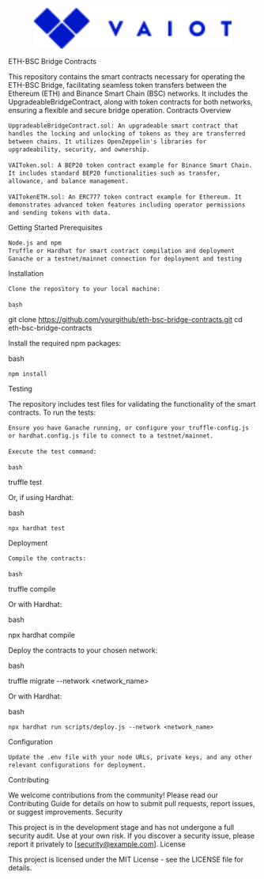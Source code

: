 <div align="center">
    <img src="assets/vaiotLogo.svg" alt="VAIOT Logo" width="400"/>
</div>

ETH-BSC Bridge Contracts

This repository contains the smart contracts necessary for operating the ETH-BSC Bridge, facilitating seamless token transfers between the Ethereum (ETH) and Binance Smart Chain (BSC) networks. It includes the UpgradeableBridgeContract, along with token contracts for both networks, ensuring a flexible and secure bridge operation.
Contracts Overview

    UpgradeableBridgeContract.sol: An upgradeable smart contract that handles the locking and unlocking of tokens as they are transferred between chains. It utilizes OpenZeppelin's libraries for upgradeability, security, and ownership.

    VAIToken.sol: A BEP20 token contract example for Binance Smart Chain. It includes standard BEP20 functionalities such as transfer, allowance, and balance management.

    VAITokenETH.sol: An ERC777 token contract example for Ethereum. It demonstrates advanced token features including operator permissions and sending tokens with data.

Getting Started
Prerequisites

    Node.js and npm
    Truffle or Hardhat for smart contract compilation and deployment
    Ganache or a testnet/mainnet connection for deployment and testing

Installation

    Clone the repository to your local machine:

    bash

git clone https://github.com/yourgithub/eth-bsc-bridge-contracts.git
cd eth-bsc-bridge-contracts

Install the required npm packages:

bash

    npm install

Testing

The repository includes test files for validating the functionality of the smart contracts. To run the tests:

    Ensure you have Ganache running, or configure your truffle-config.js or hardhat.config.js file to connect to a testnet/mainnet.

    Execute the test command:

    bash

truffle test

Or, if using Hardhat:

bash

    npx hardhat test

Deployment

    Compile the contracts:

    bash

truffle compile

Or with Hardhat:

bash

npx hardhat compile

Deploy the contracts to your chosen network:

bash

truffle migrate --network <network_name>

Or with Hardhat:

bash

    npx hardhat run scripts/deploy.js --network <network_name>

Configuration

    Update the .env file with your node URLs, private keys, and any other relevant configurations for deployment.

Contributing

We welcome contributions from the community! Please read our Contributing Guide for details on how to submit pull requests, report issues, or suggest improvements.
Security

This project is in the development stage and has not undergone a full security audit. Use at your own risk. If you discover a security issue, please report it privately to [security@example.com].
License

This project is licensed under the MIT License - see the LICENSE file for details.
